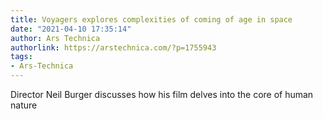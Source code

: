 ```yaml
---
title: Voyagers explores complexities of coming of age in space
date: "2021-04-10 17:35:14"
author: Ars Technica
authorlink: https://arstechnica.com/?p=1755943
tags:
- Ars-Technica
---
```

Director Neil Burger discusses how his film delves into the core of human nature